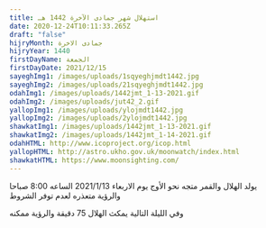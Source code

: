```yaml
---
title: استهلال شهر جمادى الآخرة 1442 هـ
date: 2020-12-24T10:11:33.265Z
draft: "false"
hijryMonth: جمادى الاخرة
hijryYear: 1440
firstDayName: الجمعة
firstDayDate: 2021/12/15
sayeghImg1: /images/uploads/1sqyeghjmdt1442.jpg
sayeghImg2: /images/uploads/21sqyeghjmdt1442.jpg
odahImg1: /images/uploads/1442jmt_1-13-2021.gif
odahImg2: /images/uploads/jut42_2.gif
yallopImg1: /images/uploads/ylojmdt1442.jpg
yallopImg2: /images/uploads/2ylojmdt1442.jpg
shawkatImg1: /images/uploads/1442jmt_1-13-2021.gif
shawkatImg2: /images/uploads/1442jmt_1-14-2021.gif
odahHTML: http://www.icoproject.org/icop.html
yallopHTML: http://astro.ukho.gov.uk/moonwatch/index.html
shawkatHTML: https://www.moonsighting.com/
---
```

يولد الهلال والقمر متجه نحو الأوج يوم الاربعاء 2021/1/13 الساعه 8:00 صباحا \
والرؤية متعذره لعدم توفر الشروط

وفي الليلة التالية يمكث الهلال 75 دقيقة والرؤية ممكنه